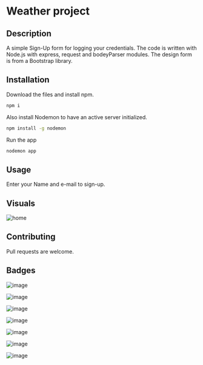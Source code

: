 # Weather project


## Description

A simple Sign-Up form for logging your credentials.
The code is written with Node.js with express, request and bodeyParser modules. The design form is from a Bootstrap library.

## Installation

Download the files and install npm.

```bash
npm i
```

Also install Nodemon to have an active server initialized.
```bash
npm install -g nodemon
```
Run the app
```bash
nodemon app
```

## Usage

Enter your Name and e-mail to sign-up. 

## Visuals

![home](https://user-images.githubusercontent.com/119517554/224740208-d478ed0b-02be-47df-9885-226e9acc2902.PNG)




## Contributing

Pull requests are welcome.


## Badges

![image](https://img.shields.io/badge/VSCode-0078D4?style=for-the-badge&logo=visual%20studio%20code&logoColor=white)

![image](https://img.shields.io/badge/HTML5-E34F26?style=for-the-badge&logo=html5&logoColor=white)

![image](https://img.shields.io/badge/CSS3-1572B6?style=for-the-badge&logo=css3&logoColor=white)

![image](https://img.shields.io/badge/Node.js-339933?style=for-the-badge&logo=nodedotjs&logoColor=white)

![image](https://img.shields.io/badge/Express.js-000000?style=for-the-badge&logo=express&logoColor=white)

![image](https://img.shields.io/badge/Bootstrap-563D7C?style=for-the-badge&logo=bootstrap&logoColor=white)

![image](https://img.shields.io/badge/npm-CB3837?style=for-the-badge&logo=npm&logoColor=white)


